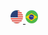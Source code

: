 <a href="https://github.com/juniorgasparotto/SysCommand/blob/master/documentation/en.md" rel="Inglês">
    <img alt="Inglês" src="https://github.com/juniorgasparotto/SysCommand/blob/master/documentation/img/en-us.png" />
</a>

<a href="https://github.com/juniorgasparotto/SysCommand/blob/master/documentation/pt-br.md" rel="Português">
    <img alt="Português" src="https://github.com/juniorgasparotto/SysCommand/blob/master/documentation/img/pt-br.png" />
</a>